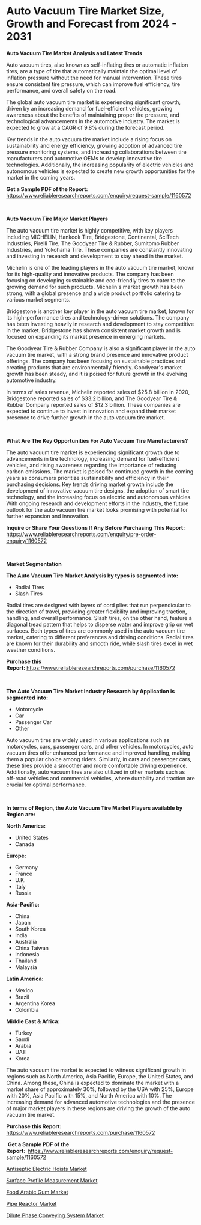 <p><h1>Auto Vacuum Tire Market Size, Growth and Forecast from 2024 - 2031</h1></p><p><strong>Auto Vacuum Tire Market Analysis and Latest Trends</strong></p>
<p><p>Auto vacuum tires, also known as self-inflating tires or automatic inflation tires, are a type of tire that automatically maintain the optimal level of inflation pressure without the need for manual intervention. These tires ensure consistent tire pressure, which can improve fuel efficiency, tire performance, and overall safety on the road.</p><p>The global auto vacuum tire market is experiencing significant growth, driven by an increasing demand for fuel-efficient vehicles, growing awareness about the benefits of maintaining proper tire pressure, and technological advancements in the automotive industry. The market is expected to grow at a CAGR of 9.8% during the forecast period.</p><p>Key trends in the auto vacuum tire market include a rising focus on sustainability and energy efficiency, growing adoption of advanced tire pressure monitoring systems, and increasing collaborations between tire manufacturers and automotive OEMs to develop innovative tire technologies. Additionally, the increasing popularity of electric vehicles and autonomous vehicles is expected to create new growth opportunities for the market in the coming years.</p></p>
<p><strong>Get a Sample PDF of the Report:&nbsp;</strong> <a href="https://www.reliableresearchreports.com/enquiry/request-sample/1160572">https://www.reliableresearchreports.com/enquiry/request-sample/1160572</a></p>
<p>&nbsp;</p>
<p><strong>Auto Vacuum Tire Major Market Players</strong></p>
<p><p>The auto vacuum tire market is highly competitive, with key players including MICHELIN, Hankook Tire, Bridgestone, Continental, SciTech Industries, Pirelli Tire, The Goodyear Tire & Rubber, Sumitomo Rubber Industries, and Yokohama Tire. These companies are constantly innovating and investing in research and development to stay ahead in the market.</p><p>Michelin is one of the leading players in the auto vacuum tire market, known for its high-quality and innovative products. The company has been focusing on developing sustainable and eco-friendly tires to cater to the growing demand for such products. Michelin's market growth has been strong, with a global presence and a wide product portfolio catering to various market segments.</p><p>Bridgestone is another key player in the auto vacuum tire market, known for its high-performance tires and technology-driven solutions. The company has been investing heavily in research and development to stay competitive in the market. Bridgestone has shown consistent market growth and is focused on expanding its market presence in emerging markets.</p><p>The Goodyear Tire & Rubber Company is also a significant player in the auto vacuum tire market, with a strong brand presence and innovative product offerings. The company has been focusing on sustainable practices and creating products that are environmentally friendly. Goodyear's market growth has been steady, and it is poised for future growth in the evolving automotive industry.</p><p>In terms of sales revenue, Michelin reported sales of $25.8 billion in 2020, Bridgestone reported sales of $33.2 billion, and The Goodyear Tire & Rubber Company reported sales of $12.3 billion. These companies are expected to continue to invest in innovation and expand their market presence to drive further growth in the auto vacuum tire market.</p></p>
<p>&nbsp;</p>
<p><strong>What Are The Key Opportunities For Auto Vacuum Tire Manufacturers?</strong></p>
<p><p>The auto vacuum tire market is experiencing significant growth due to advancements in tire technology, increasing demand for fuel-efficient vehicles, and rising awareness regarding the importance of reducing carbon emissions. The market is poised for continued growth in the coming years as consumers prioritize sustainability and efficiency in their purchasing decisions. Key trends driving market growth include the development of innovative vacuum tire designs, the adoption of smart tire technology, and the increasing focus on electric and autonomous vehicles. With ongoing research and development efforts in the industry, the future outlook for the auto vacuum tire market looks promising with potential for further expansion and innovation.</p></p>
<p><strong>Inquire or Share Your Questions If Any Before Purchasing This Report:</strong> <a href="https://www.reliableresearchreports.com/enquiry/pre-order-enquiry/1160572">https://www.reliableresearchreports.com/enquiry/pre-order-enquiry/1160572</a></p>
<p>&nbsp;</p>
<p><strong>Market Segmentation</strong></p>
<p><strong>The Auto Vacuum Tire Market Analysis by types is segmented into:</strong></p>
<p><ul><li>Radial Tires</li><li>Slash Tires</li></ul></p>
<p><p>Radial tires are designed with layers of cord plies that run perpendicular to the direction of travel, providing greater flexibility and improving traction, handling, and overall performance. Slash tires, on the other hand, feature a diagonal tread pattern that helps to disperse water and improve grip on wet surfaces. Both types of tires are commonly used in the auto vacuum tire market, catering to different preferences and driving conditions. Radial tires are known for their durability and smooth ride, while slash tires excel in wet weather conditions.</p></p>
<p><strong>Purchase this Report:&nbsp;</strong><a href="https://www.reliableresearchreports.com/purchase/1160572">https://www.reliableresearchreports.com/purchase/1160572</a></p>
<p>&nbsp;</p>
<p><strong>The Auto Vacuum Tire Market Industry Research by Application is segmented into:</strong></p>
<p><ul><li>Motorcycle</li><li>Car</li><li>Passenger Car</li><li>Other</li></ul></p>
<p><p>Auto vacuum tires are widely used in various applications such as motorcycles, cars, passenger cars, and other vehicles. In motorcycles, auto vacuum tires offer enhanced performance and improved handling, making them a popular choice among riders. Similarly, in cars and passenger cars, these tires provide a smoother and more comfortable driving experience. Additionally, auto vacuum tires are also utilized in other markets such as off-road vehicles and commercial vehicles, where durability and traction are crucial for optimal performance.</p></p>
<p>&nbsp;</p>
<p><strong>In terms of Region, the Auto Vacuum Tire Market Players available by Region are:</strong></p>
<p>
    <p> <strong> North America: </strong>
        <ul>
            <li>United States</li>
            <li>Canada</li>
        </ul>
        </p> 
    <p> <strong> Europe: </strong>
        <ul>
            <li>Germany</li>
            <li>France</li>
            <li>U.K.</li>
            <li>Italy</li>
            <li>Russia</li>
        </ul>
        </p> 
    <p> <strong> Asia-Pacific: </strong>
        <ul>
            <li>China</li>
            <li>Japan</li>
            <li>South Korea</li>
            <li>India</li>
            <li>Australia</li>
            <li>China Taiwan</li>
            <li>Indonesia</li>
            <li>Thailand</li>
            <li>Malaysia</li>
        </ul>
        </p> 
    <p> <strong> Latin America: </strong>
        <ul>
            <li>Mexico</li>
            <li>Brazil</li>
            <li>Argentina Korea</li>
            <li>Colombia</li>
        </ul>
        </p> 
    <p> <strong> Middle East & Africa: </strong>
        <ul>
            <li>Turkey</li>
            <li>Saudi</li>
            <li>Arabia</li>
            <li>UAE</li>
            <li>Korea</li>
        </ul>
    </p>
    </p>
<p><p>The auto vacuum tire market is expected to witness significant growth in regions such as North America, Asia Pacific, Europe, the United States, and China. Among these, China is expected to dominate the market with a market share of approximately 30%, followed by the USA with 25%, Europe with 20%, Asia Pacific with 15%, and North America with 10%. The increasing demand for advanced automotive technologies and the presence of major market players in these regions are driving the growth of the auto vacuum tire market.</p></p>
<p><strong>Purchase this Report: </strong><a href="https://www.reliableresearchreports.com/purchase/1160572">https://www.reliableresearchreports.com/purchase/1160572</a></p>
<p>&nbsp;<strong>Get a Sample PDF of the Report:&nbsp;&nbsp;</strong><a href="https://www.reliableresearchreports.com/enquiry/request-sample/1160572">https://www.reliableresearchreports.com/enquiry/request-sample/1160572</a></p>
<p><strong></strong></p>
<p><p><a href="https://github.com/eeaveuhhh/Market-Research-Report-List-1/blob/main/antiseptic-electric-hoists-market.md">Antiseptic Electric Hoists Market</a></p><p><a href="https://medium.com/@vivianejast/surface-profile-measurement-market-the-key-to-successful-business-strategy-forecast-till-2031-b2aa4d690f20">Surface Profile Measurement Market</a></p><p><a href="https://github.com/brentleyjimmiealvaradoz4l1rea/Market-Research-Report-List-1/blob/main/food-arabic-gum-market.md">Food Arabic Gum Market</a></p><p><a href="https://medium.com/@vivianejast/pipe-reactor-market-analysis-and-sze-forecasted-for-period-from-2024-to-2031-686d8a5f953d">Pipe Reactor Market</a></p><p><a href="https://medium.com/@vivianejast/dilute-phase-conveying-system-market-exploring-market-share-market-trends-and-future-growth-f91092c84f86">Dilute Phase Conveying System Market</a></p></p>